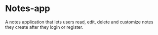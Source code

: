 # Notes-app
A notes application that lets users read, edit, delete and customize notes they create after they login or register. 
